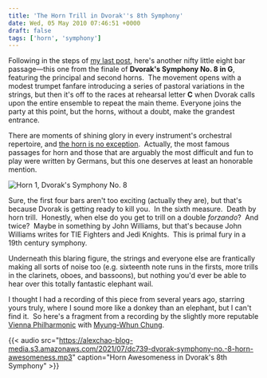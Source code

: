 ```yaml
---
title: 'The Horn Trill in Dvorak''s 8th Symphony'
date: Wed, 05 May 2010 07:46:51 +0000
draft: false
tags: ['horn', 'symphony']
---
```


Following in the steps of [my last post](http://alexchao.com/2010/04/happy-shostakovich/ "A Happy Shostakovich"), here's another nifty little eight bar passage—this one from the finale of **Dvorak's Symphony No. 8 in G**, featuring the principal and second horns.  The movement opens with a modest trumpet fanfare introducing a series of pastoral variations in the strings, but then it's off to the races at rehearsal letter **C** when Dvorak calls upon the entire ensemble to repeat the main theme. Everyone joins the party at this point, but the horns, without a doubt, make the grandest entrance.

There are moments of shining glory in every instrument's orchestral repertoire, and [the horn is no exception](http://hornexcerpts.org/ "Orchestral Horn Excerpts").  Actually, the most famous passages for horn and those that are arguably the most difficult and fun to play were written by Germans, but this one deserves at least an honorable mention.

![Horn 1, Dvorak's Symphony No. 8](https://alexchao-blog-media.s3.amazonaws.com/2021/07/ea506-dvorak-symphony8-horn.png "Horns in F, Dvorak's Symphony No. 8")

Sure, the first four bars aren't too exciting (actually they are), but that's because Dvorak is getting ready to kill you.  In the sixth measure.  Death by horn trill.  Honestly, when else do you get to trill on a double _forzando_?  And twice?  Maybe in something by John Williams, but that's because John Williams writes for TIE Fighters and Jedi Knights.  This is primal fury in a 19th century symphony.

Underneath this blaring figure, the strings and everyone else are frantically making all sorts of noise too (e.g. sixteenth note runs in the firsts, more trills in the clarinets, oboes, and bassoons), but nothing you'd ever be able to hear over this totally fantastic elephant wail.

I thought I had a recording of this piece from several years ago, starring yours truly, where I sound more like a donkey than an elephant, but I can't find it.  So here's a fragment from a recording by the slightly more reputable [Vienna Philharmonic](http://www.wienerphilharmoniker.at "Vienna Philharmonic") with [Myung-Whun Chung](http://www.deutschegrammophon.com/myungwhun.chung "Myung-Whun Chung").

{{< audio src="https://alexchao-blog-media.s3.amazonaws.com/2021/07/dc739-dvorak-symphony-no.-8-horn-awesomeness.mp3" caption="Horn Awesomeness in Dvorak's 8th Symphony" >}}
